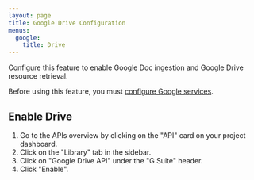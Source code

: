 ```yaml
---
layout: page
title: Google Drive Configuration
menus:
  google:
    title: Drive
---
```


Configure this feature to enable Google Doc ingestion and Google Drive resource retrieval.

Before using this feature, you must [configure Google services](index.html).

## Enable Drive

1. Go to the APIs overview by clicking on the "API" card on your project dashboard.
2. Click on the "Library" tab in the sidebar.
3. Click on "Google Drive API" under the "G Suite" header.
4. Click "Enable".
